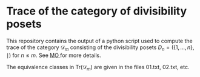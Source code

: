 # Trace of the category of divisibility posets

This repository contains the output of a python script used to compute the trace of the category $\mathcal{D}_m$ consisting of the divisibility posets $D_n=(\{1,\ldots,n\},\mid)$ for $n\leq m$. See [MO ]() for more details.

The equivalence classes in $\mathrm{Tr}(\mathcal{D}_m)$ are given in the files 01.txt, 02.txt, etc.
